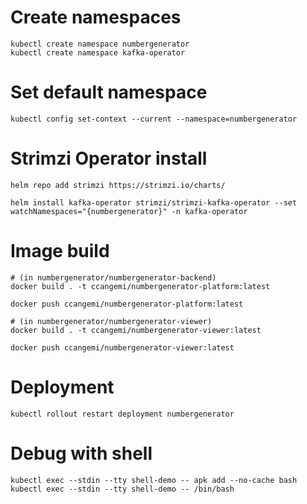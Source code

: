# Create namespaces
```
kubectl create namespace numbergenerator
kubectl create namespace kafka-operator

```

# Set default namespace
```
kubectl config set-context --current --namespace=numbergenerator
```

# Strimzi Operator install
```
helm repo add strimzi https://strimzi.io/charts/

helm install kafka-operator strimzi/strimzi-kafka-operator --set watchNamespaces="{numbergenerator}" -n kafka-operator
```

# Image build
```
# (in numbergenerator/numbergenerator-backend)
docker build . -t ccangemi/numbergenerator-platform:latest

docker push ccangemi/numbergenerator-platform:latest
```

```
# (in numbergenerator/numbergenerator-viewer)
docker build . -t ccangemi/numbergenerator-viewer:latest

docker push ccangemi/numbergenerator-viewer:latest
```

# Deployment
```
kubectl rollout restart deployment numbergenerator
```

# Debug with shell
```
kubectl exec --stdin --tty shell-demo -- apk add --no-cache bash
kubectl exec --stdin --tty shell-demo -- /bin/bash
```